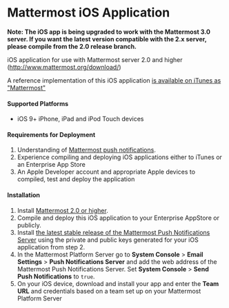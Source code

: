 # Mattermost iOS Application 

**Note: The iOS app is being upgraded to work with the Mattermost 3.0 server. If you want the latest version compatible with the 2.x server, please compile from the 2.0 release branch.**

iOS application for use with Mattermost server 2.0 and higher (http://www.mattermost.org/download/) 

A reference implementation of this iOS application [is available on iTunes as "Mattermost"](https://itunes.apple.com/us/app/mattermost/id984966508?ls=1&mt=8) 

#### Supported Platforms 

- iOS 9+ iPhone, iPad and iPod Touch devices

#### Requirements for Deployment 

1. Understanding of [Mattermost push notifications](http://docs.mattermost.com/administration/config-settings.html#push-notification-settings). 
2. Experience compiling and deploying iOS applications either to iTunes or an Enterprise App Store 
3. An Apple Developer account and appropriate Apple devices to compiled, test and deploy the application

#### Installation 

1. Install [Mattermost 2.0 or higher](http://www.mattermost.org/download/).
2. Compile and deploy this iOS application to your Enterprise AppStore or publicly.
3. Install [the latest stable release of the Mattermost Push Notifications Server](https://github.com/mattermost/push-proxy) using the private and public keys generated for your iOS application from step 2.
4. In the Mattermost Platform Server go to **System Console** > **Email Settings** > **Push Notifications Server** and add the web address of the Mattermost Push Notifications Server. Set **System Console** > **Send Push Notifications** to `true`.
5. On your iOS device, download and install your app and enter the **Team URL** and credentials based on a team set up on your Mattermost Platform Server


